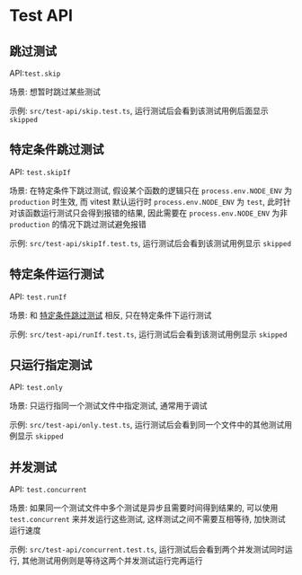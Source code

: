 # Test API

## 跳过测试

API:`test.skip` 

场景: 想暂时跳过某些测试

示例: `src/test-api/skip.test.ts`, 运行测试后会看到该测试用例后面显示 `skipped`

## 特定条件跳过测试

API: `test.skipIf`

场景: 在特定条件下跳过测试, 假设某个函数的逻辑只在 `process.env.NODE_ENV` 为 `production` 时生效, 而 vitest 默认运行时 `process.env.NODE_ENV` 为 `test`, 此时针对该函数运行测试只会得到报错的结果, 因此需要在 `process.env.NODE_ENV` 为非 `production` 的情况下跳过测试避免报错

示例: `src/test-api/skipIf.test.ts`, 运行测试后会看到该测试用例显示 `skipped`

## 特定条件运行测试

API: `test.runIf`

场景: 和 [特定条件跳过测试](#特定条件跳过测试) 相反, 只在特定条件下运行测试

示例: `src/test-api/runIf.test.ts`, 运行测试后会看到该测试用例显示 `skipped`

## 只运行指定测试

API: `test.only`

场景: 只运行指同一个测试文件中指定测试, 通常用于调试

示例: `src/test-api/only.test.ts`, 运行测试后会看到同一个文件中的其他测试用例显示 `skipped`

## 并发测试

API: `test.concurrent`

场景: 如果同一个测试文件中多个测试是异步且需要时间得到结果的, 可以使用 `test.concurrent` 来并发运行这些测试, 这样测试之间不需要互相等待, 加快测试运行速度

示例: `src/test-api/concurrent.test.ts`, 运行测试后会看到两个并发测试同时运行, 其他测试用例则是等待这两个并发测试运行完再运行